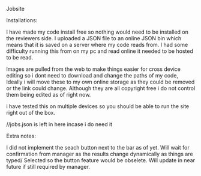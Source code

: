 Jobsite

Installations:

I have made my code install free so nothing would need to be installed on the reviewers side. I uploaded a JSON file to an online JSON bin which means that it is saved on a server where my code reads from. I had some difficulty running this from on my pc and read online it needed to be hosted to be read.

Images are pulled from the web to make things easier for cross device editing so i dont need to download and change the paths of my code, Ideally i will move these to my own online storage as they could be removed or the link could change. Although they are all copyright free i do not control them being edited as of right now.

i have tested this on multiple devices so you should be able to run the site right out of the box.

//jobs.json is left in here incase i do need it

Extra notes:

I did not implement the seach button next to the bar as of yet. Will wait for confirmation from manager as the results change dynamically as things are typed/ Selected so the button feature would be obselete. Will update in near future if still required by manager.

